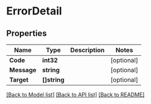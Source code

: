 # ErrorDetail

## Properties

Name | Type | Description | Notes
------------ | ------------- | ------------- | -------------
**Code** | **int32** |  | [optional] 
**Message** | **string** |  | [optional] 
**Target** | **[]string** |  | [optional] 

[[Back to Model list]](../README.md#documentation-for-models) [[Back to API list]](../README.md#documentation-for-api-endpoints) [[Back to README]](../README.md)


